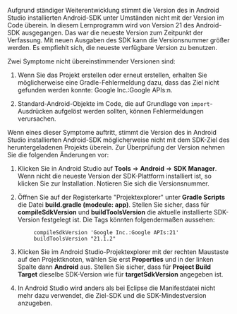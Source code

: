 Aufgrund ständiger Weiterentwicklung stimmt die Version des in Android Studio installierten Android-SDK unter Umständen nicht mit der Version im Code überein. In diesem Lernprogramm wird von Version 21 des Android-SDK ausgegangen. Das war die neueste Version zum Zeitpunkt der Verfassung. Mit neuen Ausgaben des SDK kann die Versionsnummer größer werden. Es empfiehlt sich, die neueste verfügbare Version zu benutzen.

Zwei Symptome nicht übereinstimmender Versionen sind:

1. Wenn Sie das Projekt erstellen oder erneut erstellen, erhalten Sie möglicherweise eine Gradle-Fehlermeldung dazu, dass das Ziel nicht gefunden werden konnte: Google Inc.:Google APIs:n.

2. Standard-Android-Objekte im Code, die auf Grundlage von `import`-Ausdrücken aufgelöst werden sollten, können Fehlermeldungen verursachen.

Wenn eines dieser Symptome auftritt, stimmt die Version des in Android Studio installierten Android-SDK möglicherweise nicht mit dem SDK-Ziel des heruntergeladenen Projekts überein. Zur Überprüfung der Version nehmen Sie die folgenden Änderungen vor:


1. Klicken Sie in Android Studio auf **Tools** => **Android** => **SDK Manager**. Wenn nicht die neueste Version der SDK-Plattform installiert ist, so klicken Sie zur Installation. Notieren Sie sich die Versionsnummer.

2. Öffnen Sie auf der Registerkarte "Projektexplorer" unter **Gradle Scripts** die Datei **build.gradle (modeule: app)**. Stellen Sie sicher, dass für **compileSdkVersion** und **buildToolsVersion** die aktuelle installierte SDK-Version festgelegt ist. Die Tags könnten folgendermaßen aussehen:
 
	 	    compileSdkVersion 'Google Inc.:Google APIs:21'
    		buildToolsVersion "21.1.2"
	
3. Klicken Sie im Android Studio-Projektexplorer mit der rechten Maustaste auf den Projektknoten, wählen Sie erst **Properties** und in der linken Spalte dann **Android** aus. Stellen Sie sicher, dass für **Project Build Target** dieselbe SDK-Version wie für **targetSdkVersion** angegeben ist.

4. In Android Studio wird anders als bei Eclipse die Manifestdatei nicht mehr dazu verwendet, die Ziel-SDK und die SDK-Mindestversion anzugeben.

<!---HONumber=July15_HO1-->
